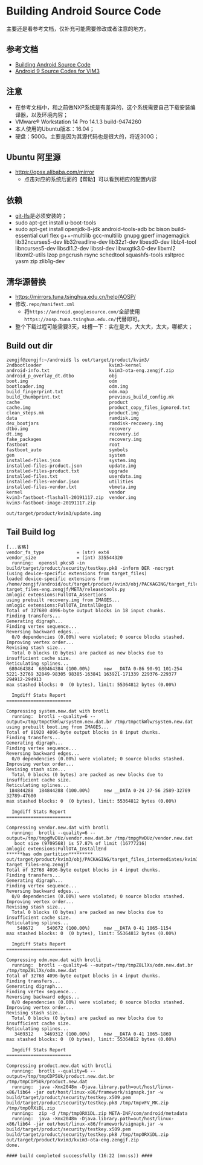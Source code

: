 # Building Android Source Code

主要还是看参考文档，仅补充可能需要修改或者注意的地方。


## 参考文档

* [Building Android Source Code](https://docs.khadas.com/vim3/BuildAndroid.html)
* [Android 9 Source Codes for VIM3](https://forum.khadas.com/t/android-9-source-codes-for-vim3/4607)


## 注意

* 在参考文档中，和之前做NXP系统是有差异的，这个系统需要自己下载安装编译器，以及环境内容；
* VMware® Workstation 14 Pro 14.1.3 build-9474260
* 本人使用的Ubuntu版本：16.04；
* 硬盘：500G。主要是因为其源代码也是很大的，将近300G；


## Ubuntu 阿里源

* https://opsx.alibaba.com/mirror
  * 点击对应的系统后面的【帮助】可以看到相应的配置内容


## 依赖

* [git-lfs](https://docs.khadas.com/vim3/DownloadAndroidSourceCode.html#Steps)是必须安装的；
* sudo apt-get install u-boot-tools
* sudo apt-get install openjdk-8-jdk android-tools-adb bc bison build-essential curl flex g++-multilib gcc-multilib gnupg gperf imagemagick lib32ncurses5-dev lib32readline-dev lib32z1-dev libesd0-dev liblz4-tool libncurses5-dev libsdl1.2-dev libssl-dev libwxgtk3.0-dev libxml2 libxml2-utils lzop pngcrush rsync schedtool squashfs-tools xsltproc yasm zip zlib1g-dev


## 清华源替换

* https://mirrors.tuna.tsinghua.edu.cn/help/AOSP/
* 修改`.repo/manifest.xml`
  * 将`https://android.googlesource.com/`全部使用`https://aosp.tuna.tsinghua.edu.cn/`代替即可。
* 整个下载过程可能需要3天，吐槽一下：实在是大，大大大，太大，哪都大；


## Build out dir

```
zengjf@zengjf:~/android$ ls out/target/product/kvim3/
2ndbootloader                         kvim3-kernel
android-info.txt                      kvim3-ota-eng.zengjf.zip
android_p_overlay_dt.dtbo             obj
boot.img                              odm
bootloader.img                        odm.img
build_fingerprint.txt                 odm.map
build_thumbprint.txt                  previous_build_config.mk
cache                                 product
cache.img                             product_copy_files_ignored.txt
clean_steps.mk                        product.img
data                                  ramdisk.img
dex_bootjars                          ramdisk-recovery.img
dtbo.img                              recovery
dt.img                                recovery.id
fake_packages                         recovery.img
fastboot                              root
fastboot_auto                         symbols
gen                                   system
installed-files.json                  system.img
installed-files-product.json          update.img
installed-files-product.txt           upgrade
installed-files.txt                   userdata.img
installed-files-vendor.json           utilities
installed-files-vendor.txt            vbmeta.img
kernel                                vendor
kvim3-fastboot-flashall-20191117.zip  vendor.img
kvim3-fastboot-image-20191117.zip
```

`out/target/product/kvim3/update.img`


## Tail Build log

```
[...省略]
vendor_fs_type            = (str) ext4
vendor_size               = (int) 335544320
  running:  openssl pkcs8 -in build/target/product/security/testkey.pk8 -inform DER -nocrypt
(using device-specific extensions from target_files)
loaded device-specific extensions from /home/zengjf/android/out/target/product/kvim3/obj/PACKAGING/target_files_intermediates/kvim3-target_files-eng.zengjf/META/releasetools.py
amlogic extensions:FullOTA_Assertions
using prebuilt recovery.img from IMAGES...
amlogic extensions:FullOTA_InstallBegin
Total of 327680 4096-byte output blocks in 18 input chunks.
Finding transfers...
Generating digraph...
Finding vertex sequence...
Reversing backward edges...
  0/0 dependencies (0.00%) were violated; 0 source blocks stashed.
Improving vertex order...
Revising stash size...
  Total 0 blocks (0 bytes) are packed as new blocks due to insufficient cache size.
Reticulating splines...
 680464384  680464384 (100.00%)     new __DATA 0-86 90-91 101-254 5221-32769 32849-98305 98385-163841 163921-171339 229376-229377 294912-294913
max stashed blocks: 0  (0 bytes), limit: 55364812 bytes (0.00%)

  Imgdiff Stats Report  
========================

Compressing system.new.dat with brotli
  running:  brotli --quality=6 --output=/tmp/tmpctkWlw/system.new.dat.br /tmp/tmpctkWlw/system.new.dat
using prebuilt boot.img from IMAGES...
Total of 81920 4096-byte output blocks in 8 input chunks.
Finding transfers...
Generating digraph...
Finding vertex sequence...
Reversing backward edges...
  0/0 dependencies (0.00%) were violated; 0 source blocks stashed.
Improving vertex order...
Revising stash size...
  Total 0 blocks (0 bytes) are packed as new blocks due to insufficient cache size.
Reticulating splines...
 184844288  184844288 (100.00%)     new __DATA 0-24 27-56 2589-32769 32789-47680
max stashed blocks: 0  (0 bytes), limit: 55364812 bytes (0.00%)

  Imgdiff Stats Report  
========================

Compressing vendor.new.dat with brotli
  running:  brotli --quality=6 --output=/tmp/tmpgMvDUz/vendor.new.dat.br /tmp/tmpgMvDUz/vendor.new.dat
   boot size (9709568) is 57.87% of limit (16777216)
amlogic extensions:FullOTA_InstallEnd
******has odm partition********* out/target/product/kvim3/obj/PACKAGING/target_files_intermediates/kvim3-target_files-eng.zengjf
Total of 32768 4096-byte output blocks in 4 input chunks.
Finding transfers...
Generating digraph...
Finding vertex sequence...
Reversing backward edges...
  0/0 dependencies (0.00%) were violated; 0 source blocks stashed.
Improving vertex order...
Revising stash size...
  Total 0 blocks (0 bytes) are packed as new blocks due to insufficient cache size.
Reticulating splines...
    540672     540672 (100.00%)     new __DATA 0-41 1065-1154
max stashed blocks: 0  (0 bytes), limit: 55364812 bytes (0.00%)

  Imgdiff Stats Report  
========================

Compressing odm.new.dat with brotli
  running:  brotli --quality=6 --output=/tmp/tmpZ8LlXs/odm.new.dat.br /tmp/tmpZ8LlXs/odm.new.dat
Total of 32768 4096-byte output blocks in 4 input chunks.
Finding transfers...
Generating digraph...
Finding vertex sequence...
Reversing backward edges...
  0/0 dependencies (0.00%) were violated; 0 source blocks stashed.
Improving vertex order...
Revising stash size...
  Total 0 blocks (0 bytes) are packed as new blocks due to insufficient cache size.
Reticulating splines...
   3469312    3469312 (100.00%)     new __DATA 0-41 1065-1869
max stashed blocks: 0  (0 bytes), limit: 55364812 bytes (0.00%)

  Imgdiff Stats Report  
========================

Compressing product.new.dat with brotli
  running:  brotli --quality=6 --output=/tmp/tmpCDP5Uk/product.new.dat.br /tmp/tmpCDP5Uk/product.new.dat
  running:  java -Xmx2048m -Djava.library.path=out/host/linux-x86/lib64 -jar out/host/linux-x86/framework/signapk.jar -w build/target/product/security/testkey.x509.pem build/target/product/security/testkey.pk8 /tmp/tmpvFV_MK.zip /tmp/tmpORXiDL.zip
  running:  zip -d /tmp/tmpORXiDL.zip META-INF/com/android/metadata
  running:  java -Xmx2048m -Djava.library.path=out/host/linux-x86/lib64 -jar out/host/linux-x86/framework/signapk.jar -w build/target/product/security/testkey.x509.pem build/target/product/security/testkey.pk8 /tmp/tmpORXiDL.zip out/target/product/kvim3/kvim3-ota-eng.zengjf.zip
done.

#### build completed successfully (16:22 (mm:ss)) ####
```